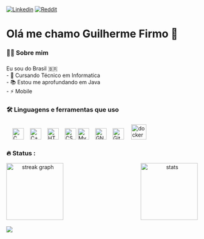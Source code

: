 [![Linkedin](https://img.shields.io/badge/LinkedIn-0077B5?style=for-the-badge&logo=linkedin&logoColor=white)](https://www.linkedin.com/in/guilherme-ferreira-firmo-de-sousa-7717b2248)
[![Reddit](https://img.shields.io/badge/Reddit-FF4500?style=for-the-badge&logo=reddit&logoColor=white)](https://www.reddit.com/user/Guiferreiraneas/)
###


###

<h1 align="left">Olá me chamo Guilherme Firmo 👋</h1>

###

<h3 align="left">👩‍💻  Sobre mim</h3>

###

<p align="left">Eu sou do Brasil 🇧🇷<br>- 🔭 Cursando Técnico em Informatica<br>- 📚 Estou me aprofundando em Java<br>- ⚡ Mobile</p>

###

<h3 align="left">🛠 Linguagens e ferramentas que uso</h3>

###

<div align="left">
  <img width="12" />
  <img src="https://img.shields.io/badge/C-00599C?style=for-the-badge&logo=c&logoColor=white" height="30" alt="C language"  /><img width="12" />
  <img src="https://img.shields.io/badge/C%2B%2B-00599C?style=for-the-badge&logo=c%2B%2B&logoColor=white" height="30" alt="C++ language"  /><img width="12" />
  <img src="https://img.shields.io/badge/HTML5-E34F26?style=for-the-badge&logo=html5&logoColor=white" height="30" alt="HTML5 language"/><img width="12" />
  <img src="https://img.shields.io/badge/CSS3-1572B6?style=for-the-badge&logo=css3&logoColor=white" height="30" alt="CSS3 Language"  />
  <img src="https://img.shields.io/badge/MySQL-00000F?style=for-the-badge&logo=mysql&logoColor=white" height="30" alt="MySQL Language"  /><img width="12" />
  <img src="https://img.shields.io/badge/GNU%20Bash-4EAA25?style=for-the-badge&logo=GNU%20Bash&logoColor=white" height="30" alt="GNU Bash"  /><img width="12" />
  <img src="https://img.shields.io/badge/GIT-E44C30?style=for-the-badge&logo=git&logoColor=white" height="30" alt="Git"  />  <img width="12" />
  <img src="https://cdn.jsdelivr.net/gh/devicons/devicon/icons/docker/docker-plain-wordmark.svg" height="40" alt="docker"  />
</div>

###

<h3 align="left">🔥 Status :</h3>

<div align="center" style="display: flex; justify-content: space-between; align-items: center; width: 100%;">
  <img src="https://streak-stats.demolab.com?user=firmodev&locale=en&mode=daily&theme=dark&hide_border=false&border_radius=5&order=3" height="150" alt="streak graph"  />
  <img src="https://github-readme-stats.vercel.app/api?username=firmodev&show_icons=true&theme=dark" height="150" alt="stats" />
</div>

<br>
<div align="Left">
  <img src="https://visitor-badge.laobi.icu/badge?page_id=FirmoDev.FirmoDev&"  />
</div>

